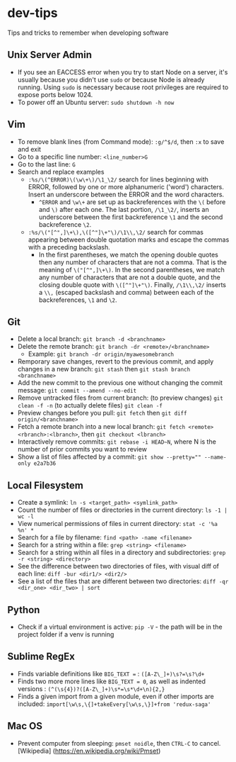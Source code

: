 # dev-tips
Tips and tricks to remember when developing software

## Unix Server Admin
* If you see an EACCESS error when you try to start Node on a server, it's usually because you didn't use `sudo` or because Node is already running. Using `sudo` is necessary because root privileges are required to expose ports below 1024.
* To power off an Ubuntu server: `sudo shutdown -h now`

## Vim
* To remove blank lines (from Command mode): `:g/^$/d`, then `:x` to save and exit
* Go to a specific line number: `<line_number>G`
* Go to the last line: `G`
* Search and replace examples
  * `:%s/\(^ERROR)\(\w\+\)/\1_\2/` search for lines beginning with ERROR, followed by one or more alphanumeric ('word') characters. Insert an underscore between the ERROR and the word characters.
    * `^ERROR` and `\w\+` are set up as backreferences with the `\(` before and `\)` after each one. The last portion, `/\1_\2/`, inserts an underscore between the first backreference `\1` and the second backreference `\2`.
  * `:%s/\("[^",]\+\),\([^"]\+"\)/\1\\,\2/` search for commas appearing between double quotation marks and escape the commas with a preceding backslash.
    * In the first parentheses, we match the opening double quotes then any number of characters that are not a comma. That is the meaning of `\("[^",]\+\)`. In the second parentheses, we match any number of characters that are not a double quote, and the closing double quote with `\([^"]\+"\)`. Finally, `/\1\\,\2/` inserts a `\\,` (escaped backslash and comma) between each of the backreferences, `\1` and `\2`.

## Git
* Delete a local branch: `git branch -d <branchname>`
* Delete the remote branch: `git branch -dr <remote>/<branchname>`
  * Example: `git branch -dr origin/myawesomebranch`
* Remporary save changes, revert to the previous commit, and apply changes in a new branch: `git stash` then `git stash branch <branchname>`
* Add the new commit to the previous one without changing the commit message: `git commit --amend --no-edit`
* Remove untracked files from current branch: (to preview changes) `git clean -f -n` (to actually delete files) `git clean -f`
* Preview changes before you pull: `git fetch` then `git diff origin/<branchname>`
* Fetch a remote branch into a new local branch: `git fetch <remote> <rbranch>:<lbranch>`, then `git checkout <lbranch>`
* Interactively remove commits: `git rebase -i HEAD~N`, where N is the number of prior commits you want to review
* Show a list of files affected by a commit: `git show --pretty="" --name-only e2a7b36`

## Local Filesystem
* Create a symlink: `ln -s <target_path> <symlink_path>`
* Count the number of files or directories in the current directory: `ls -1 | wc -l`
* View numerical permissions of files in current directory: `stat -c '%a %n' *`
* Search for a file by filename: `find <path> -name <filename>`
* Search for a string within a file: `grep <string> <filename>`
* Search for a string within all files in a directory and subdirectories: `grep -r <string> <directory>`
* See the difference between two directories of files, with visual diff of each line: `diff -bur <dir1/> <dir2/>`
* See a list of the files that are different between two directories: `diff -qr <dir_one> <dir_two> | sort`

## Python
* Check if a virtual environment is active: `pip -V` - the path will be in the project folder if a venv is running

## Sublime RegEx
* Finds variable definitions like `BIG_TEXT =` : `([A-Z\_]+)\s?=\s?\d+`
* Finds two more more lines like `BIG_TEXT = 0`, as well as indented versions : `(^(\s{4})?([A-Z\_]+)\s*=\s*\d+\n){2,}`
* Finds a given import from a given module, even if other imports are included: `import[\w\s,\{]+takeEvery[\w\s,\}]+from 'redux-saga'`

## Mac OS
* Prevent computer from sleeping: `pmset noidle`, then `CTRL-C` to cancel. [Wikipedia] (https://en.wikipedia.org/wiki/Pmset)
